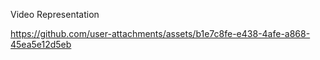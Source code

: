 Video Representation


https://github.com/user-attachments/assets/b1e7c8fe-e438-4afe-a868-45ea5e12d5eb

